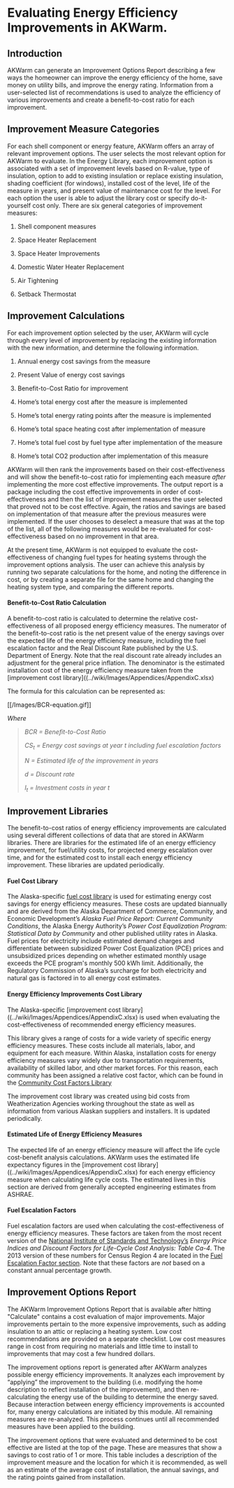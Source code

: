 # Evaluating Energy Efficiency Improvements in AKWarm.

<a name="improvement-introduction"></a>
## Introduction

AKWarm can generate an Improvement Options Report describing a few ways the homeowner can improve the energy efficiency of the home, save money on utility bills, and improve the energy rating. Information from a user-selected list of recommendations is used to analyze the efficiency of various improvements and create a benefit-to-cost ratio for each improvement.

<a name="improvement-categories"></a>
## Improvement Measure Categories

For each shell component or energy feature, AKWarm offers an array of relevant improvement options. The user selects the most relevant option for AKWarm to evaluate. In the Energy Library, each improvement option is associated with a set of improvement levels based on R-value, type of insulation, option to add to existing insulation or replace existing insulation, shading coefficient (for windows), installed cost of the level, life of the measure in years, and present value of maintenance cost for the level. For each option the user is able to adjust the library cost or specify do-it-yourself cost only.  There are six general categories of improvement measures:

1.  Shell component measures

2.  Space Heater Replacement

3.  Space Heater Improvements

4.  Domestic Water Heater Replacement

5.  Air Tightening

6.  Setback Thermostat

<a name="improvement-calculations"></a>
## Improvement Calculations

For each improvement option selected by the user, AKWarm will cycle through every level of improvement by replacing the existing information with the new information, and determine the following information.

1.  Annual energy cost savings from the measure

2.  Present Value of energy cost savings

3.  Benefit-to-Cost Ratio for improvement

4.  Home’s total energy cost after the measure is implemented

5.  Home’s total energy rating points after the measure is implemented

6.  Home’s total space heating cost after implementation of measure

7.  Home’s total fuel cost by fuel type after implementation of the measure

8.  Home’s total CO2 production after implementation of this measure

AKWarm will then rank the improvements based on their cost-effectiveness and will show the benefit-to-cost ratio for implementing each measure *after* implementing the more cost effective improvements. The output report is a package including the cost effective improvements in order of cost-effectiveness and then the list of improvement measures the user selected that proved not to be cost effective. Again, the ratios and savings are based on implementation of that measure after the previous measures were implemented. If the user chooses to deselect a measure that was at the top of the list, all of the following measures would be re-evaluated for cost-effectiveness based on no improvement in that area.

At the present time, AKWarm is not equipped to evaluate the cost-effectiveness of changing fuel types for heating systems through the improvement options analysis. The user can achieve this analysis by running two separate calculations for the home, and noting the difference in cost, or by creating a separate file for the same home and changing the heating system type, and comparing the different reports.

#### Benefit-to-Cost Ratio Calculation

A benefit-to-cost ratio is calculated to determine the relative cost-effectiveness of all proposed energy efficiency measures. The numerator of the benefit-to-cost ratio is the net present value of the energy savings over the expected life of the energy efficiency measure, including the  fuel escalation factor and the Real Discount Rate published by the U.S. Department of Energy. Note that the real discount rate already includes an adjustment for the general price inflation. The denominator is the estimated installation cost of the energy efficiency measure taken from the [improvement cost library]((../wiki/Images/Appendices/AppendixC.xlsx)

The formula for this calculation can be represented as: 

[[/Images/BCR-equation.gif]]

*Where*

> *BCR = Benefit-to-Cost Ratio*
>
> *CS<sub>t</sub> = Energy cost savings at year t including fuel escalation factors*
>
> *N = Estimated life of the improvement in years*
>
> *d = Discount rate*
>
> *I<sub>t</sub> = Investment costs in year t*


## Improvement Libraries

The benefit-to-cost ratios of energy efficiency improvements are calculated using several different collections of data that are stored in AKWarm libraries.  There are libraries for the estimated life of an energy efficiency improvement, for fuel/utility costs, for projected energy escalation over time, and for the estimated cost to install each energy efficiency improvement.  These libraries are updated periodically.

#### Fuel Cost Library

The Alaska-specific [fuel cost library](../wiki/Images/Appendices/AppendixB.xlsx) is used for estimating energy cost savings for energy efficiency measures. These costs are updated biannually and are derived from the Alaska Department of Commerce, Community, and Economic Development’s *Alaska Fuel Price Report: Current Community Conditions*, the Alaska Energy Authority’s *Power Cost Equalization Program: Statistical Data by Community* and other published utility rates in Alaska. Fuel prices for electricity include estimated demand charges and differentiate between subsidized Power Cost Equalization (PCE) prices and unsubsidized prices depending on whether estimated monthly usage exceeds the PCE program's monthly 500 kWh limit. Additionally, the Regulatory Commission of Alaska’s surcharge for both electricity and natural gas is factored in to all energy cost estimates.

#### Energy Efficiency Improvements Cost Library

The Alaska-specific [improvement cost library]((../wiki/Images/Appendices/AppendixC.xlsx) is used when evaluating the cost-effectiveness of recommended energy efficiency measures.

This library gives a range of costs for a wide variety of specific energy efficiency measures. These costs include all materials, labor, and equipment for each measure. Within Alaska, installation costs for energy efficiency measures vary widely due to transportation requirements, availability of skilled labor, and other market forces. For this reason, each community has been assigned a relative cost factor, which can be found in the [Community Cost Factors Library](../wiki/Images/Appendices/AppendixD.xlsx)

The improvement cost library was created using bid costs from Weatherization Agencies working throughout the state as well as information from various Alaskan suppliers and installers.  It is updated periodically.  

#### Estimated Life of Energy Efficiency Measures

The expected life of an energy efficiency measure will affect the life cycle cost-benefit analysis calculations. AKWarm uses the estimated life expectancy figures in the [improvement cost library]((../wiki/Images/Appendices/AppendixC.xlsx) for each energy efficiency measure when calculating life cycle costs.  The estimated lives in this section are derived from generally accepted engineering estimates from ASHRAE. 

#### Fuel Escalation Factors

Fuel escalation factors are used when calculating the cost-effectiveness of energy efficiency measures. These factors are taken from the most recent version of the [National Institute of Standards and Technology’s](www.nist.gov) *Energy Price Indices and Discount Factors for Life-Cycle Cost Analysis: Table Ca-4*. The 2013 version of these numbers for Census Region 4 are located in the [Fuel Escalation Factor section](../wiki/Images/Appendices/AppendixE.xlsx).  Note that these factors are *not* based on a constant annual percentage growth.

## Improvement Options Report

The AKWarm Improvement Options Report that is available after hitting "Calculate" contains a cost evaluation of major improvements. Major improvements pertain to the more expensive improvements, such as adding insulation to an attic or replacing a heating system. Low cost recommendations are provided on a separate checklist. Low cost measures range in cost from requiring no materials and little time to install to improvements that may cost a few hundred dollars.

The improvement options report is generated after AKWarm analyzes possible energy efficiency improvements. It analyzes each improvement by “applying” the improvement to the building (i.e. modifying the home description to reflect installation of the improvement), and then re-calculating the energy use of the building to determine the energy saved. Because interaction between energy efficiency improvements is accounted for, many energy calculations are initiated by this module. All remaining measures are re-analyzed. This process continues until all recommended measures have been applied to the building.

The improvement options that were evaluated and determined to be cost effective are listed at the top of the page. These are measures that show a savings to cost ratio of 1 or more. This table includes a description of the improvement measure and the location for which it is recommended, as well as an estimate of the average cost of installation, the annual savings, and the rating points gained from installation.

